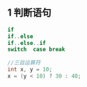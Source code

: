 ## 1 判断语句

```c++
if
if..else
if..else..if
switch  case break 
    
//三目运算符
int x, y = 10;
x = (y < 10) ? 30 : 40;    
```


